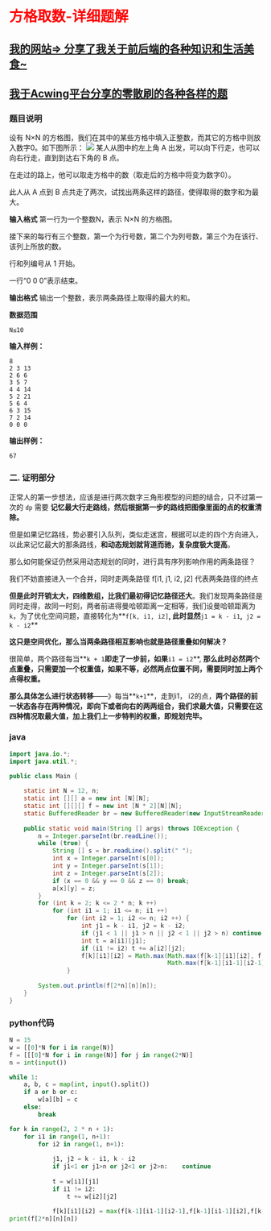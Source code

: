 # <font color='red'>方格取数-详细题解</font>

## [我的网站=> 分享了我关于前后端的各种知识和生活美食~](https://www.fanxy.cloud)

## [我于Acwing平台分享的零散刷的各种各样的题](https://www.acwing.com/blog/content/33005/) 

### 题目说明

设有 N×N 的方格图，我们在其中的某些方格中填入正整数，而其它的方格中则放入数字0。如下图所示：
 ![](https://cdn.acwing.com/media/article/image/2019/09/12/19_764ece6ed5-2.gif) 
某人从图中的左上角 A 出发，可以向下行走，也可以向右行走，直到到达右下角的 B 点。

在走过的路上，他可以取走方格中的数（取走后的方格中将变为数字0）。

此人从 A 点到 B 点共走了两次，试找出两条这样的路径，使得取得的数字和为最大。

**输入格式**
第一行为一个整数N，表示 N×N 的方格图。

接下来的每行有三个整数，第一个为行号数，第二个为列号数，第三个为在该行、该列上所放的数。

行和列编号从 1 开始。

一行“0 0 0”表示结束。

**输出格式**
输出一个整数，表示两条路径上取得的最大的和。

**数据范围**
```
N≤10
```

**输入样例：**
```
8
2 3 13
2 6 6
3 5 7
4 4 14
5 2 21
5 6 4
6 3 15
7 2 14
0 0 0
```

**输出样例：**
```
67
```

### 二. 证明部分

正常人的第一步想法，应该是进行两次数字三角形模型的问题的结合，只不过第一次的 `dp` 需要 **记忆最大行走路线，然后根据第一步的路线把图像里面的点的权重清除。**

但是如果记忆路线，势必要引入队列，类似走迷宫，根据可以走的四个方向进入，以此来记忆最大的那条路线，**和动态规划就背道而驰，复杂度极大提高**。

那么如何能保证仍然采用动态规划的同时，进行具有序列影响作用的两条路径？

我们不妨直接进入一个合并，同时走两条路径 f[i1, j1, i2, j2] 代表两条路径的终点

**但是此时开销太大，四维数组，比我们最初得记忆路径还大**。我们发现两条路径是同时走得，故同一时刻，两者前进得曼哈顿距离一定相等，我们设曼哈顿距离为`k`，为了优化空间问题，直接转化为**`f[k, i1, i2]`**, 此时显然**`j1 = k - i1`**,**` j2 = k - i2`**

**这只是空间优化，那么当两条路径相互影响也就是路径重叠如何解决？**

很简单，两个路径每当**`k + 1`**即走了一步前，如果**`i1 = i2`**, **那么此时必然两个点重叠，只需要加一个权重值，如果不等，必然两点位置不同，需要同时加上两个点得权重。**

**那么具体怎么进行状态转移**——》每当**`k+1`**，走到i1， i2的点，**两个路径的前一状态各存在两种情况，即向下或者向右的两两组合，我们求最大值，只需要在这四种情况取最大值，加上我们上一步特判的权重，即规划完毕。**

### java
```java
import java.io.*;
import java.util.*;

public class Main {
    
    static int N = 12, n;
    static int [][] a = new int [N][N];
    static int [][][] f = new int [N * 2][N][N];
    static BufferedReader br = new BufferedReader(new InputStreamReader(System.in));
    
    public static void main(String [] args) throws IOException {
        n = Integer.parseInt(br.readLine());
        while (true) {
            String [] s = br.readLine().split(" ");
            int x = Integer.parseInt(s[0]);
            int y = Integer.parseInt(s[1]);
            int z = Integer.parseInt(s[2]);
            if (x == 0 && y == 0 && z == 0) break;
            a[x][y] = z;
        }
        for (int k = 2; k <= 2 * n; k ++) 
            for (int i1 = 1; i1 <= n; i1 ++)
                for (int i2 = 1; i2 <= n; i2 ++) {
                    int j1 = k - i1, j2 = k - i2;
                    if (j1 < 1 || j1 > n || j2 < 1 || j2 > n) continue;
                    int t = a[i1][j1];
                    if (i1 != i2) t += a[i2][j2];
                    f[k][i1][i2] = Math.max(Math.max(f[k-1][i1][i2], f[k-1][i1-1][i2]), 
                                            Math.max(f[k-1][i1-1][i2-1], f[k-1][i1][i2-1])) + t;
                }
                
        System.out.println(f[2*n][n][n]);                
    }
}
```

### python代码

```python
N = 15
w = [[0]*N for i in range(N)]
f = [[[0]*N for i in range(N)] for j in range(2*N)]
n = int(input())

while 1:
    a, b, c = map(int, input().split())
    if a or b or c:
        w[a][b] = c
    else:
        break

for k in range(2, 2 * n + 1):
    for i1 in range(1, n+1):
        for i2 in range(1, n+1):
            
            j1, j2 = k - i1, k - i2
            if j1<1 or j1>n or j2<1 or j2>n:    continue
        
            t = w[i1][j1]
            if i1 != i2:
                t += w[i2][j2]
            
            f[k][i1][i2] = max(f[k-1][i1-1][i2-1],f[k-1][i1-1][i2],f[k-1][i1][i2-1],f[k-1][i1][i2]) + t
print(f[2*n][n][n])

```